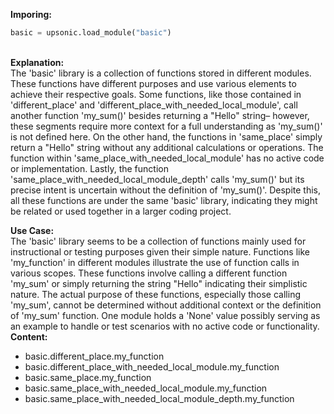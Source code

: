 <b class="custom_code_highlight_green">Imporing:</b><br>
```python
basic = upsonic.load_module("basic")
```
<br><b class="custom_code_highlight_green">Explanation:</b><br>The 'basic' library is a collection of functions stored in different modules. These functions have different purposes and use various elements to achieve their respective goals. Some functions, like those contained in 'different_place' and 'different_place_with_needed_local_module', call another function 'my_sum()' besides returning a "Hello" string– however, these segments require more context for a full understanding as 'my_sum()' is not defined here. On the other hand, the functions in 'same_place' simply return a "Hello" string without any additional calculations or operations. The function within 'same_place_with_needed_local_module' has no active code or implementation. Lastly, the function 'same_place_with_needed_local_module_depth' calls 'my_sum()' but its precise intent is uncertain without the definition of 'my_sum()'. Despite this, all these functions are under the same 'basic' library, indicating they might be related or used together in a larger coding project.

<b class="custom_code_highlight_green">Use Case:</b><br>The 'basic' library seems to be a collection of functions mainly used for instructional or testing purposes given their simple nature. Functions like 'my_function' in different modules illustrate the use of function calls in various scopes. These functions involve calling a different function 'my_sum' or simply returning the string "Hello" indicating their simplistic nature. The actual purpose of these functions, especially those calling 'my_sum', cannot be determined without additional context or the definition of 'my_sum' function. One module holds a 'None' value possibly serving as an example to handle or test scenarios with no active code or functionality.
<br><b class="custom_code_highlight_green">Content:</b><br>
  - basic.different_place.my_function
  - basic.different_place_with_needed_local_module.my_function
  - basic.same_place.my_function
  - basic.same_place_with_needed_local_module.my_function
  - basic.same_place_with_needed_local_module_depth.my_function
